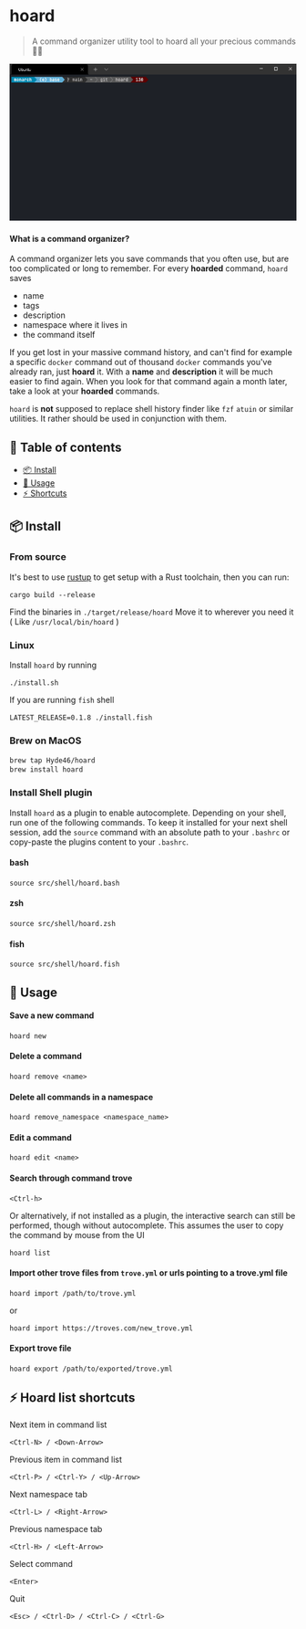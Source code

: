 #  hoard 

> A command organizer utility tool to hoard all your precious commands 💎🐉

![Example usage](img/hoard_example.gif)

#### What is a command organizer?

A command organizer lets you save commands that you often use, but are too complicated or long to remember.
For every **hoarded** command, `hoard` saves

- name
- tags
- description
- namespace where it lives in
- the command itself

If you get lost in your massive command history, and can't find for example a specific `docker` command out of thousand `docker` commands you've already ran,
just **hoard** it. With a **name** and **description** it will be much easier to find again. When you look for that command again a month later, take a look at your **hoarded** commands.

`hoard` is **not** supposed to replace shell history finder like `fzf` `atuin` or similar utilities. It rather should be used in conjunction with them.

## :love_letter: Table of contents

- [📦 Install](#install)
- [🤸 Usage](#usage)
- [:zap: Shortcuts](#shortcuts)

<a name="install"/>

## 📦 Install

### From source

It's best to use [rustup](https://rustup.rs/) to get setup with a Rust
toolchain, then you can run:

```
cargo build --release
```

Find the binaries in `./target/release/hoard`
Move it to wherever you need it ( Like `/usr/local/bin/hoard` )

### Linux

Install `hoard` by running

```
./install.sh
```

If you are running `fish` shell

```
LATEST_RELEASE=0.1.8 ./install.fish
```

### Brew on MacOS
```
brew tap Hyde46/hoard
brew install hoard
```
### Install Shell plugin

Install `hoard` as a plugin to enable autocomplete.
Depending on your shell, run one of the following commands.
To keep it installed for your next shell session, add the `source` command with an absolute path to your `.bashrc` or copy-paste the plugins content to your `.bashrc`.

#### bash

```
source src/shell/hoard.bash
```

#### zsh

```
source src/shell/hoard.zsh
```

#### fish

```
source src/shell/hoard.fish
```
<a name="usage"/>

## 🤸 Usage

#### Save a new command

```
hoard new
```

#### Delete a command

```
hoard remove <name>
```

#### Delete all commands in a namespace

```
hoard remove_namespace <namespace_name>
```

#### Edit a command

```
hoard edit <name>
```

#### Search through command trove

```
<Ctrl-h>
```

Or alternatively, if not installed as a plugin, the interactive search can still be performed, though without autocomplete. This assumes the user to copy the command by mouse from the UI

```
hoard list
```

#### Import other trove files from `trove.yml` or urls pointing to a trove.yml file

```
hoard import /path/to/trove.yml
```
or
```
hoard import https://troves.com/new_trove.yml
```

#### Export trove file
```
hoard export /path/to/exported/trove.yml
```

<a name="shortcuts"/>

## :zap: Hoard list shortcuts 

Next item in command list

```
<Ctrl-N> / <Down-Arrow>
```

Previous item in command list

```
<Ctrl-P> / <Ctrl-Y> / <Up-Arrow>
```

Next namespace tab

```
<Ctrl-L> / <Right-Arrow>
```

Previous namespace tab

```
<Ctrl-H> / <Left-Arrow>
```

Select command

```
<Enter>
```

Quit

```
<Esc> / <Ctrl-D> / <Ctrl-C> / <Ctrl-G>
```
